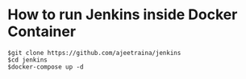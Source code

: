 # How to run Jenkins inside Docker Container

```
$git clone https://github.com/ajeetraina/jenkins
$cd jenkins
$docker-compose up -d
```
